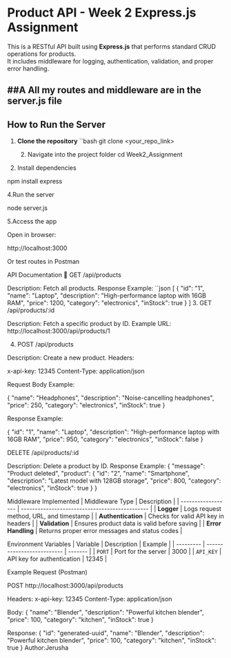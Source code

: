 #  Product API - Week 2 Express.js Assignment

This is a RESTful API built using **Express.js** that performs standard CRUD operations for products.  
It includes middleware for logging, authentication, validation, and proper error handling.


##A All my routes and middleware are in the server.js file
---

##  How to Run the Server

1. **Clone the repository**
   ``bash
   git clone <your_repo_link>
   
   2. Navigate into the project folder
   cd Week2_Assignment

3. Install dependencies
   
npm install express 

4.Run the server

node server.js

5.Access the app

Open in browser:

http://localhost:3000


Or test routes in Postman


API Documentation
🔹 GET /api/products

Description: Fetch all products.
Response Example:
``json
[
  {
    "id": "1",
    "name": "Laptop",
    "description": "High-performance laptop with 16GB RAM",
    "price": 1200,
    "category": "electronics",
    "inStock": true
  }
]
3. GET /api/products/:id

Description: Fetch a specific product by ID.
Example URL:
http://localhost:3000/api/products/1

4. POST /api/products

Description: Create a new product.
Headers:

x-api-key: 12345
Content-Type: application/json

Request Body Example:

{
  "name": "Headphones",
  "description": "Noise-cancelling headphones",
  "price": 250,
  "category": "electronics",
  "inStock": true
}

Response Example:

{
  "id": "1",
  "name": "Laptop",
  "description": "High-performance laptop with 16GB RAM",
  "price": 950,
  "category": "electronics",
  "inStock": false
}

DELETE /api/products/:id

Description: Delete a product by ID.
Response Example:
{
  "message": "Product deleted",
  "product": {
    "id": "2",
    "name": "Smartphone",
    "description": "Latest model with 128GB storage",
    "price": 800,
    "category": "electronics",
    "inStock": true
  }
}

Middleware Implemented
| Middleware Type    | Description                                    |
| ------------------ | ---------------------------------------------- |
| **Logger**         | Logs request method, URL, and timestamp        |
| **Authentication** | Checks for valid API key in headers            |
| **Validation**     | Ensures product data is valid before saving    |
| **Error Handling** | Returns proper error messages and status codes |


Environment Variables
| Variable  | Description                | Example |
| --------- | -------------------------- | ------- |
| `PORT`    | Port for the server        | 3000    |
| `API_KEY` | API key for authentication | 12345   |


Example Request (Postman)

POST http://localhost:3000/api/products

Headers:
x-api-key: 12345
Content-Type: application/json

Body:
{
  "name": "Blender",
  "description": "Powerful kitchen blender",
  "price": 100,
  "category": "kitchen",
  "inStock": true
}

Response:
{
  "id": "generated-uuid",
  "name": "Blender",
  "description": "Powerful kitchen blender",
  "price": 100,
  "category": "kitchen",
  "inStock": true
}
Author:Jerusha


